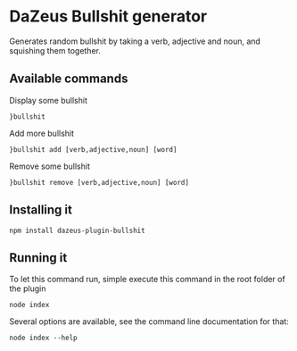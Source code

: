 # DaZeus Bullshit generator
Generates random bullshit by taking a verb, adjective and noun, and squishing them together.

## Available commands
Display some bullshit

    }bullshit

Add more bullshit

    }bullshit add [verb,adjective,noun] [word]

Remove some bullshit

    }bullshit remove [verb,adjective,noun] [word]

## Installing it

    npm install dazeus-plugin-bullshit

## Running it
To let this command run, simple execute this command in the root folder of the plugin

    node index

Several options are available, see the command line documentation for that:

    node index --help
